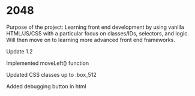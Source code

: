 # 2048

Purpose of the project:
Learning front end development by using vanilla HTML/JS/CSS with a particular focus on classes/IDs, selectors, and logic. Will then move on to learning more advanced front end frameworks.

Update 1.2

Implemented moveLeft() function

Updated CSS classes up to .box_512

Added debugging button in html
